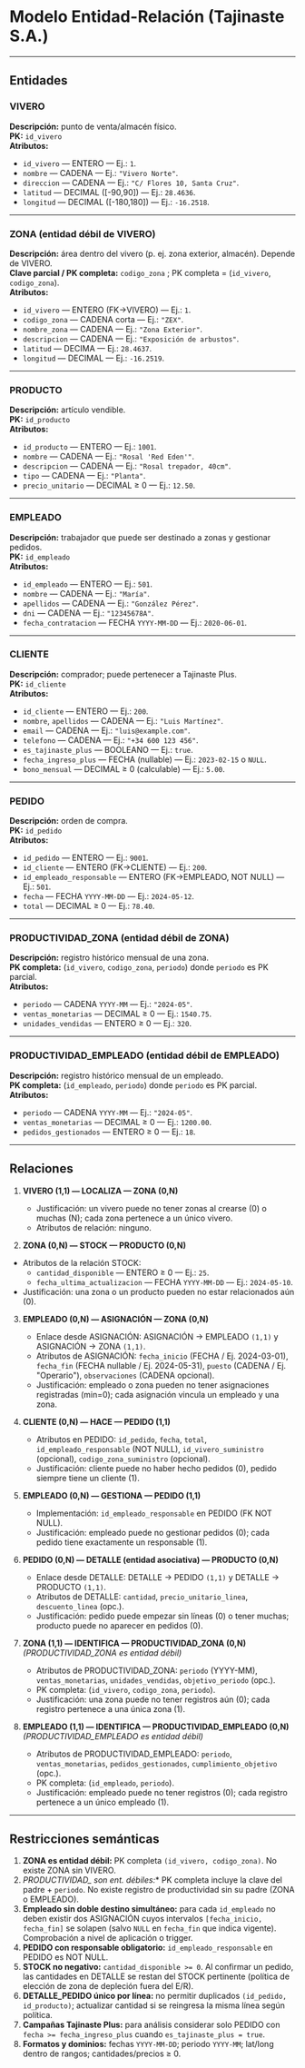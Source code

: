 # Modelo Entidad-Relación (Tajinaste S.A.) 

---

## Entidades

### VIVERO  
**Descripción:** punto de venta/almacén físico.  
**PK:** `id_vivero`  
**Atributos:**  
- `id_vivero` — ENTERO — Ej.: `1`.  
- `nombre` — CADENA — Ej.: `"Vivero Norte"`.  
- `direccion` — CADENA — Ej.: `"C/ Flores 10, Santa Cruz"`.  
- `latitud` — DECIMAL ([-90,90]) — Ej.: `28.4636`.  
- `longitud` — DECIMAL ([-180,180]) — Ej.: `-16.2518`.

---

### ZONA (entidad débil de VIVERO)  
**Descripción:** área dentro del vivero (p. ej. zona exterior, almacén). Depende de VIVERO.  
**Clave parcial / PK completa:** `codigo_zona` ; PK completa = (`id_vivero`, `codigo_zona`).  
**Atributos:**  
- `id_vivero` — ENTERO (FK→VIVERO) — Ej.: `1`.  
- `codigo_zona` — CADENA corta — Ej.: `"ZEX"`.  
- `nombre_zona` — CADENA — Ej.: `"Zona Exterior"`.  
- `descripcion` — CADENA — Ej.: `"Exposición de arbustos"`.  
- `latitud` — DECIMA — Ej.: `28.4637`.  
- `longitud` — DECIMAL — Ej.: `-16.2519`.

---

### PRODUCTO  
**Descripción:** artículo vendible.  
**PK:** `id_producto`  
**Atributos:**  
- `id_producto` — ENTERO — Ej.: `1001`.  
- `nombre` — CADENA — Ej.: `"Rosal 'Red Eden'"`.  
- `descripcion` — CADENA — Ej.: `"Rosal trepador, 40cm"`.  
- `tipo` — CADENA — Ej.: `"Planta"`.  
- `precio_unitario` — DECIMAL ≥ 0 — Ej.: `12.50`.

---

### EMPLEADO  
**Descripción:** trabajador que puede ser destinado a zonas y gestionar pedidos.  
**PK:** `id_empleado`  
**Atributos:**  
- `id_empleado` — ENTERO — Ej.: `501`.  
- `nombre` — CADENA — Ej.: `"María"`.  
- `apellidos` — CADENA — Ej.: `"González Pérez"`.  
- `dni` — CADENA — Ej.: `"12345678A"`.  
- `fecha_contratacion` — FECHA `YYYY-MM-DD` — Ej.: `2020-06-01`.

---

### CLIENTE  
**Descripción:** comprador; puede pertenecer a Tajinaste Plus.  
**PK:** `id_cliente`  
**Atributos:**  
- `id_cliente` — ENTERO — Ej.: `200`.  
- `nombre`, `apellidos` — CADENA — Ej.: `"Luis Martínez"`.  
- `email` — CADENA — Ej.: `"luis@example.com"`.  
- `telefono` — CADENA — Ej.: `"+34 600 123 456"`.  
- `es_tajinaste_plus` — BOOLEANO — Ej.: `true`.  
- `fecha_ingreso_plus` — FECHA (nullable) — Ej.: `2023-02-15` o `NULL`.  
- `bono_mensual` — DECIMAL ≥ 0 (calculable) — Ej.: `5.00`.

---

### PEDIDO  
**Descripción:** orden de compra.  
**PK:** `id_pedido`  
**Atributos:**  
- `id_pedido` — ENTERO — Ej.: `9001`.  
- `id_cliente` — ENTERO (FK→CLIENTE) — Ej.: `200`.  
- `id_empleado_responsable` — ENTERO (FK→EMPLEADO, NOT NULL) — Ej.: `501`.  
- `fecha` — FECHA `YYYY-MM-DD` — Ej.: `2024-05-12`.  
- `total` — DECIMAL ≥ 0 — Ej.: `78.40`.  

---

### PRODUCTIVIDAD_ZONA (entidad débil de ZONA)  
**Descripción:** registro histórico mensual de una zona.  
**PK completa:** (`id_vivero`, `codigo_zona`, `periodo`) donde `periodo` es PK parcial.  
**Atributos:**  
- `periodo` — CADENA `YYYY-MM` — Ej.: `"2024-05"`.  
- `ventas_monetarias` — DECIMAL ≥ 0 — Ej.: `1540.75`.  
- `unidades_vendidas` — ENTERO ≥ 0 — Ej.: `320`.  

---

### PRODUCTIVIDAD_EMPLEADO (entidad débil de EMPLEADO)  
**Descripción:** registro histórico mensual de un empleado.  
**PK completa:** (`id_empleado`, `periodo`) donde `periodo` es PK parcial.  
**Atributos:**  
- `periodo` — CADENA `YYYY-MM` — Ej.: `"2024-05"`.  
- `ventas_monetarias` — DECIMAL ≥ 0 — Ej.: `1200.00`.  
- `pedidos_gestionados` — ENTERO ≥ 0 — Ej.: `18`. 

---

## Relaciones

1. **VIVERO (1,1) — LOCALIZA — ZONA (0,N)**  
   - Justificación: un vivero puede no tener zonas al crearse (0) o muchas (N); cada zona pertenece a un único vivero.  
   - Atributos de relación: ninguno.

2. **ZONA (0,N) — STOCK — PRODUCTO (0,N)**
  - Atributos de la relación STOCK:  
     - `cantidad_disponible` — ENTERO ≥ 0 — Ej.: `25`.  
     - `fecha_ultima_actualizacion` — FECHA `YYYY-MM-DD` — Ej.: `2024-05-10`.  
   - Justificación: una zona o un producto pueden no estar relacionados aún (0).

3. **EMPLEADO (0,N) — ASIGNACIÓN — ZONA (0,N)**   
   - Enlace desde ASIGNACIÓN: ASIGNACIÓN → EMPLEADO `(1,1)` y ASIGNACIÓN → ZONA `(1,1)`.  
   - Atributos de ASIGNACIÓN: `fecha_inicio` (FECHA / Ej. 2024-03-01), `fecha_fin` (FECHA nullable / Ej. 2024-05-31), `puesto` (CADENA / Ej. "Operario"), `observaciones` (CADENA opcional).  
   - Justificación: empleado o zona pueden no tener asignaciones registradas (min=0); cada asignación vincula un empleado y una zona.

4. **CLIENTE (0,N) — HACE — PEDIDO (1,1)**  
   - Atributos en PEDIDO: `id_pedido`, `fecha`, `total`, `id_empleado_responsable` (NOT NULL), `id_vivero_suministro` (opcional), `codigo_zona_suministro` (opcional).  
   - Justificación: cliente puede no haber hecho pedidos (0), pedido siempre tiene un cliente (1).

5. **EMPLEADO (0,N) — GESTIONA — PEDIDO (1,1)**  
   - Implementación: `id_empleado_responsable` en PEDIDO (FK NOT NULL).  
   - Justificación: empleado puede no gestionar pedidos (0); cada pedido tiene exactamente un responsable (1).

6. **PEDIDO (0,N) — DETALLE (entidad asociativa) — PRODUCTO (0,N)**  
   - Enlace desde DETALLE: DETALLE → PEDIDO `(1,1)` y DETALLE → PRODUCTO `(1,1)`.  
   - Atributos de DETALLE: `cantidad`, `precio_unitario_linea`, `descuento_linea` (opc.).  
   - Justificación: pedido puede empezar sin líneas (0) o tener muchas; producto puede no aparecer en pedidos (0).

7. **ZONA (1,1) — IDENTIFICA — PRODUCTIVIDAD_ZONA (0,N)**  *(PRODUCTIVIDAD_ZONA es entidad débil)*  
   - Atributos de PRODUCTIVIDAD_ZONA: `periodo` (YYYY-MM), `ventas_monetarias`, `unidades_vendidas`, `objetivo_periodo` (opc.).  
   - PK completa: (`id_vivero`, `codigo_zona`, `periodo`).  
   - Justificación: una zona puede no tener registros aún (0); cada registro pertenece a una única zona (1).

8. **EMPLEADO (1,1) — IDENTIFICA — PRODUCTIVIDAD_EMPLEADO (0,N)**  *(PRODUCTIVIDAD_EMPLEADO es entidad débil)*  
   - Atributos de PRODUCTIVIDAD_EMPLEADO: `periodo`, `ventas_monetarias`, `pedidos_gestionados`, `cumplimiento_objetivo` (opc.).  
   - PK completa: (`id_empleado`, `periodo`).  
   - Justificación: empleado puede no tener registros (0); cada registro pertenece a un único empleado (1).

---

## Restricciones semánticas

1. **ZONA es entidad débil:** PK completa `(id_vivero, codigo_zona)`. No existe ZONA sin VIVERO.  
2. **PRODUCTIVIDAD_* son ent. débiles:** PK completa incluye la clave del padre + `periodo`. No existe registro de productividad sin su padre (ZONA o EMPLEADO).  
3. **Empleado sin doble destino simultáneo:** para cada `id_empleado` no deben existir dos ASIGNACIÓN cuyos intervalos `[fecha_inicio, fecha_fin]` se solapen (salvo `NULL` en `fecha_fin` que indica vigente). Comprobación a nivel de aplicación o trigger.  
4. **PEDIDO con responsable obligatorio:** `id_empleado_responsable` en PEDIDO es NOT NULL.  
5. **STOCK no negativo:** `cantidad_disponible >= 0`. Al confirmar un pedido, las cantidades en DETALLE se restan del STOCK pertinente (política de elección de zona de depleción fuera del E/R).  
6. **DETALLE_PEDIDO único por línea:** no permitir duplicados `(id_pedido, id_producto)`; actualizar cantidad si se reingresa la misma línea según política.  
7. **Campañas Tajinaste Plus:** para análisis considerar solo PEDIDO con `fecha >= fecha_ingreso_plus` cuando `es_tajinaste_plus = true`.  
8. **Formatos y dominios:** fechas `YYYY-MM-DD`; periodo `YYYY-MM`; lat/long dentro de rangos; cantidades/precios ≥ 0.
